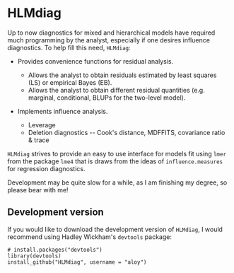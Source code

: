 # HLMdiag

Up to now diagnostics for mixed and hierarchical models have required much programming by 
the analyst, especially if one desires influence diagnostics. 
To help fill this need, `HLMdiag`:

* Provides convenience functions for residual analysis.
  * Allows the analyst to obtain residuals estimated by least squares (LS) or empirical Bayes (EB).
  * Allows the analyst to obtain different residual quantities (e.g. marginal, conditional, BLUPs for the two-level model).

* Implements influence analysis.
  * Leverage
  * Deletion diagnostics -- Cook's distance, MDFFITS, covariance ratio & trace

`HLMdiag` strives to provide an easy to use interface for models fit using `lmer` from the package `lme4` that is draws from the ideas of `influence.measures` for regression diagnostics.

Development may be quite slow for a while, as I am finishing my degree, so please bear with me!

## Development version

If you would like to download the development version of `HLMdiag`, I would recommend using Hadley Wickham's `devtools` package:

    # install.packages("devtools")
    library(devtools)
    install_github("HLMdiag", username = "aloy")
